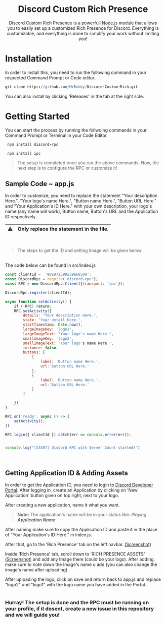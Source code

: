 <h1 align="center">Discord Custom Rich Presence</h1>

<p align="center">Discord Custom Rich Presence is a powerfull <a href="https://nodejs.org/en/">Node.js</a> module that allows you to easily set up a customized Rich Presence for Discord. Everything is customizable, and everything is done to simplify your work without limiting you!</p>

# 

# Installation
In order to install this, you need to run the following command in your respected Command Prompt or Code editor.

```coffeescript
git clone https://github.com/MrRubby/Discord-Custom-Rich.git
```

You can also install by clicking 'Releases' in the tab at the right side.

#

# Getting Started
You can start the process by running the follwoing commands in your Command Prompt or Terminal in your Code Editor.

```coffeescript
 npm install discord-rpc
```
```coffeescript
 npm install ipc
```

> The setup is completed once you run the above commands. Now, the next step is to configure the RPC or customize it!

## Sample Code ~ app.js

In order to customize, you need to replace the statement "Your description Here.", "Your logo's name Here.", "Button name Here.", "Button URL Here." and "Your Application's ID Here." with your own description, your logo's name (any name will work), Button name, Button's URL and the Application ID respectively.

| ⚠        | Only replace the statement in the file.      |
|---------------|:------------------------|
<br />

>The steps to get the ID and setting Image will be given below

<br />
The code below can be found in src/index.js 

```js
const clientId =  '901972599259668500';
const DiscordRpc = require('discord-rpc');
const RPC = new DiscordRpc.Client({transport: 'ipc'});

DiscordRpc.register(clientId);

async function setActivity() {
    if (!RPC) return;
    RPC.setActivity({
        details: "Your description Here.",
        state: 'Your detail Here.',
        startTimestamp: Date.now(),
        largeImageKey: 'logo1',
        largeImageText: "Your logo's name Here.",
        smallImageKey: 'logo2',
        smallImageText: 'Your logo's name Here.',
        instance: false,
        buttons: [
            {
                label: 'Button name Here.',
                url:'Button URL Here.'
            },
            {
                label: 'Button name Here.',
                url:'Button URL Here.'
            }
        ]

    })
}

RPC.on('ready', async () => {
    setActivity();
})

RPC.login({ clientId }).catch(err => console.error(err));


console.log("[START] Discord RPC with Server Count started!")
```
<br />

## Getting Application ID & Adding Assets
In order to get the Application ID, you need to login to [Discord Developer Portal](https://discord.com/developers). After logging in, create an Application by clicking on 'New Application' button given on top right, next to your logo.

After creating a new application, name it what you want.
> **Note:** The application's name will be in your status like: *Playing* ***Application Name***.

After naming make sure to copy the Application ID and paste it in the place of "Your Application's ID Here." in index.js.

After that, go to the 'Rich Presence' tab on the left navbar. [(Screenshot)](https://forum.cfx.re/uploads/default/original/3X/b/c/bca411d7b51bf613247873d39194255605e3e688.png)

Inside 'Rich Presence' tab, scroll down to 'RICH PRESENCE ASSETS' [(Screenshot)](https://forum.cfx.re/uploads/default/original/3X/c/a/cae8666cda59131cdb35a32e6802c4c31d9af5d6.png) and add any Image there (could be your logo). After adding, make sure to note down the Image's name u add (you can also change the image's name after uploading).

After uploading the logo, click on save and return back to app.js and replace "logo2" and "logo1" with the logo name you have added in the Portal.

# 
### Hurray! The setup is done and the RPC must be running on your profile, if it dosent, create a new issue in this repository and we will guide you!

